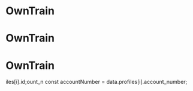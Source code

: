 # OwnTrain
# OwnTrain

# OwnTrain

iles[i].id;ount_n
        const accountNumber = data.profiles[i].account_number;

